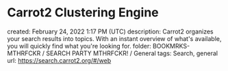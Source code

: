 # Carrot2 Clustering Engine

created: February 24, 2022 1:17 PM (UTC)
description: Carrot2 organizes your search results into topics. With an instant overview of what's available, you will quickly find what you're looking for.
folder: BOOKMRKS-MTHRFCKR / SEARCH PARTY MTHRFCKR! / General
tags: Search, general
url: https://search.carrot2.org/#/web
